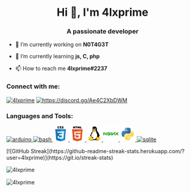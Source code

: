 <h1 align="center">Hi 👋, I'm 4lxprime</h1>
<h3 align="center">A passionate developer</h3>

- 🔭 I’m currently working on **N0T4G3T**

- 🌱 I’m currently learning **js, C, php**

- 📫 How to reach me **4lxprime#2237**

<h3 align="left">Connect with me:</h3>
<p align="left">
<a href="https://twitter.com/4lxprime" target="blank"><img align="center" src="https://raw.githubusercontent.com/rahuldkjain/github-profile-readme-generator/master/src/images/icons/Social/twitter.svg" alt="4lxprime" height="30" width="40" /></a>
<a href="https://discord.gg/https://discord.gg/Ae4C2XbDWM" target="blank"><img align="center" src="https://raw.githubusercontent.com/rahuldkjain/github-profile-readme-generator/master/src/images/icons/Social/discord.svg" alt="https://discord.gg/Ae4C2XbDWM" height="30" width="40" /></a>
</p>

<h3 align="left">Languages and Tools:</h3>
<p align="left"> <a href="https://www.arduino.cc/" target="_blank" rel="noreferrer"> <img src="https://cdn.worldvectorlogo.com/logos/arduino-1.svg" alt="arduino" width="40" height="40"/> </a> <a href="https://www.gnu.org/software/bash/" target="_blank" rel="noreferrer"> <img src="https://www.vectorlogo.zone/logos/gnu_bash/gnu_bash-icon.svg" alt="bash" width="40" height="40"/> </a> <a href="https://www.w3schools.com/css/" target="_blank" rel="noreferrer"> <img src="https://raw.githubusercontent.com/devicons/devicon/master/icons/css3/css3-original-wordmark.svg" alt="css3" width="40" height="40"/> </a> <a href="https://www.w3.org/html/" target="_blank" rel="noreferrer"> <img src="https://raw.githubusercontent.com/devicons/devicon/master/icons/html5/html5-original-wordmark.svg" alt="html5" width="40" height="40"/> </a> <a href="https://www.linux.org/" target="_blank" rel="noreferrer"> <img src="https://raw.githubusercontent.com/devicons/devicon/master/icons/linux/linux-original.svg" alt="linux" width="40" height="40"/> </a> <a href="https://www.nginx.com" target="_blank" rel="noreferrer"> <img src="https://raw.githubusercontent.com/devicons/devicon/master/icons/nginx/nginx-original.svg" alt="nginx" width="40" height="40"/> </a> <a href="https://www.python.org" target="_blank" rel="noreferrer"> <img src="https://raw.githubusercontent.com/devicons/devicon/master/icons/python/python-original.svg" alt="python" width="40" height="40"/> </a> <a href="https://www.sqlite.org/" target="_blank" rel="noreferrer"> <img src="https://www.vectorlogo.zone/logos/sqlite/sqlite-icon.svg" alt="sqlite" width="40" height="40"/> </a> </p>
[![GitHub Streak](https://github-readme-streak-stats.herokuapp.com/?user=4lxprime)](https://git.io/streak-stats)

<p><img align="center" src="https://github-readme-stats.vercel.app/api/top-langs?username=4lxprime&show_icons=true&locale=en&layout=compact" alt="4lxprime" /></p>

<p><img align="center" src="https://github-readme-streak-stats.herokuapp.com/?user=4lxprime&" alt="4lxprime" /></p>

